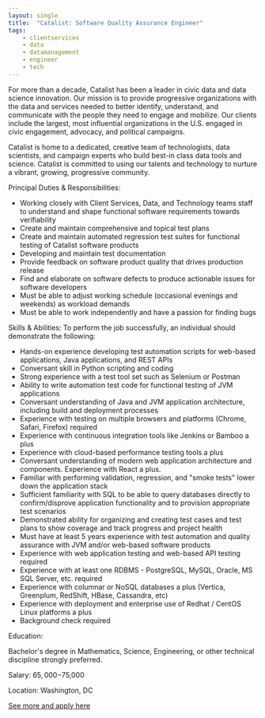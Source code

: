 ```yaml
---
layout: single
title:  "Catalist: Software Quality Assurance Engineer"
tags: 
    - clientservices
    - data
    - datamanagement
    - engineer
    - tech
---
```


For more than a decade, Catalist has been a leader in civic data and data science innovation. Our mission is to provide progressive organizations with the data and services needed to better identify, understand, and communicate with the people they need to engage and mobilize. Our clients include the largest, most influential organizations in the U.S. engaged in civic engagement, advocacy, and political campaigns.

Catalist is home to a dedicated, creative team of technologists, data scientists, and campaign experts who build best-in class data tools and science. Catalist is committed to using our talents and technology to nurture a vibrant, growing, progressive community. 


Principal Duties & Responsibilities:
* Working closely with Client Services, Data, and Technology teams staff to understand and shape functional software requirements towards verifiability
* Create and maintain comprehensive and topical test plans
* Create and maintain automated regression test suites for functional testing of Catalist software products
* Developing and maintain test documentation
* Provide feedback on software product quality that drives production release
* Find and elaborate on software defects to produce actionable issues for software developers
* Must be able to adjust working schedule (occasional evenings and weekends) as workload demands
* Must be able to work independently and have a passion for finding bugs


Skills & Abilities:
To perform the job successfully, an individual should demonstrate the following: 
* Hands-on experience developing test automation scripts for web-based applications, Java applications, and REST APIs
* Conversant skill in Python scripting and coding
* Strong experience with a test tool set such as Selenium or Postman
* Ability to write automation test code for functional testing of JVM applications
* Conversant understanding of Java and JVM application architecture, including build and deployment processes
* Experience with testing on multiple browsers and platforms (Chrome, Safari, Firefox) required
* Experience with continuous integration tools like Jenkins or Bamboo a plus
* Experience with cloud-based performance testing tools a plus
* Conversant understanding of modern web application architecture and components.  Experience with React a plus.
* Familiar with performing validation, regression, and "smoke tests" lower down the application stack
* Sufficient familiarity with SQL to be able to query databases directly to confirm/disprove application functionality and to provision appropriate test scenarios
* Demonstrated ability for organizing and creating test cases and test plans to show coverage and track progress and project health
* Must have at least 5 years experience with test automation and quality assurance with JVM and/or web-based software products
* Experience with web application testing and web-based API testing required
* Experience with at least one RDBMS - PostgreSQL, MySQL, Oracle, MS SQL Server, etc. required
* Experience with columnar or NoSQL databases a plus (Vertica, Greenplum, RedShift, HBase, Cassandra, etc)
* Experience with deployment and enterprise use of Redhat / CentOS Linux platforms a plus
* Background check required


Education:

Bachelor's degree in Mathematics, Science, Engineering, or other technical discipline strongly preferred.


Salary: $65,000-$75,000

Location: Washington, DC 


[See more and apply here](https://www.catalist.us/about/careers/software-quality-assurance-engineer/)
